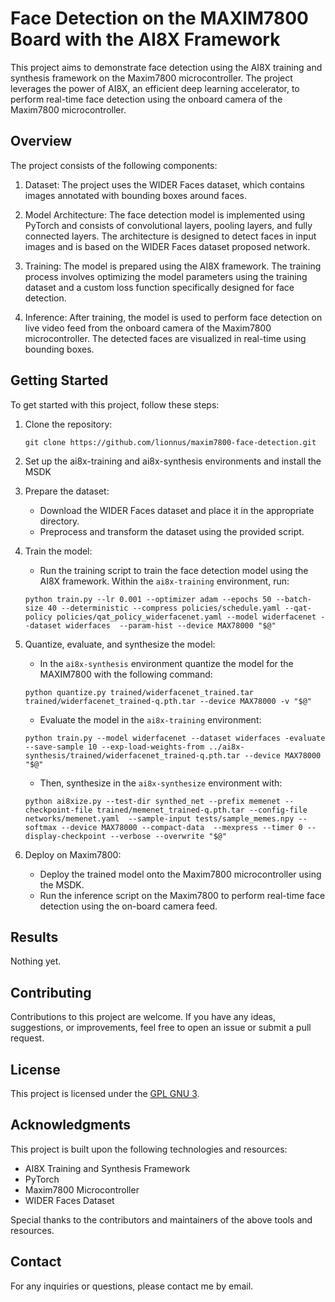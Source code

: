 # Face Detection on the MAXIM7800 Board with the AI8X Framework

This project aims to demonstrate face detection using the AI8X training and synthesis framework on the Maxim7800 microcontroller. The project leverages the power of AI8X, an efficient deep learning accelerator, to perform real-time face detection using the onboard camera of the Maxim7800 microcontroller.

## Overview

The project consists of the following components:

1. Dataset: The project uses the WIDER Faces dataset, which contains images annotated with bounding boxes around faces.

2. Model Architecture: The face detection model is implemented using PyTorch and consists of convolutional layers, pooling layers, and fully connected layers. The architecture is designed to detect faces in input images and is based on the WIDER Faces dataset proposed network.

3. Training: The model is prepared using the AI8X framework. The training process involves optimizing the model parameters using the training dataset and a custom loss function specifically designed for face detection.

4. Inference: After training, the model is used to perform face detection on live video feed from the onboard camera of the Maxim7800 microcontroller. The detected faces are visualized in real-time using bounding boxes.

## Getting Started

To get started with this project, follow these steps:

1. Clone the repository:

   `git clone https://github.com/lionnus/maxim7800-face-detection.git`

2. Set up the ai8x-training and ai8x-synthesis environments and install the MSDK

3. Prepare the dataset:

   - Download the WIDER Faces dataset and place it in the appropriate directory.
   - Preprocess and transform the dataset using the provided script.

4. Train the model:

   - Run the training script to train the face detection model using the AI8X framework. Within the `ai8x-training` environment, run:

   `python train.py --lr 0.001 --optimizer adam --epochs 50 --batch-size 40 --deterministic --compress policies/schedule.yaml --qat-policy policies/qat_policy_widerfacenet.yaml --model widerfacenet --dataset widerfaces  --param-hist --device MAX78000 "$@"`

4. Quantize, evaluate, and synthesize the model:

   - In the `ai8x-synthesis` environment quantize the model for the MAXIM7800 with the following command:

   `python quantize.py trained/widerfacenet_trained.tar trained/widerfacenet_trained-q.pth.tar --device MAX78000 -v "$@"`

   - Evaluate the model in the `ai8x-training` environment:

   `python train.py --model widerfacenet --dataset widerfaces -evaluate --save-sample 10 --exp-load-weights-from ../ai8x-synthesis/trained/widerfacenet_trained-q.pth.tar --device MAX78000 "$@"`

   - Then, synthesize in the `ai8x-synthesize` environment with:

   `python ai8xize.py --test-dir synthed_net --prefix memenet --checkpoint-file trained/memenet_trained-q.pth.tar --config-file networks/memenet.yaml  --sample-input tests/sample_memes.npy --softmax --device MAX78000 --compact-data  --mexpress --timer 0 --display-checkpoint --verbose --overwrite "$@"`

5. Deploy on Maxim7800:

   - Deploy the trained model onto the Maxim7800 microcontroller using the MSDK.
   - Run the inference script on the Maxim7800 to perform real-time face detection using the on-board camera feed.

## Results
Nothing yet.

## Contributing

Contributions to this project are welcome. If you have any ideas, suggestions, or improvements, feel free to open an issue or submit a pull request.

## License

This project is licensed under the [GPL GNU 3](LICENSE).

## Acknowledgments

This project is built upon the following technologies and resources:

- AI8X Training and Synthesis Framework
- PyTorch
- Maxim7800 Microcontroller
- WIDER Faces Dataset

Special thanks to the contributors and maintainers of the above tools and resources.

## Contact

For any inquiries or questions, please contact me by email.
